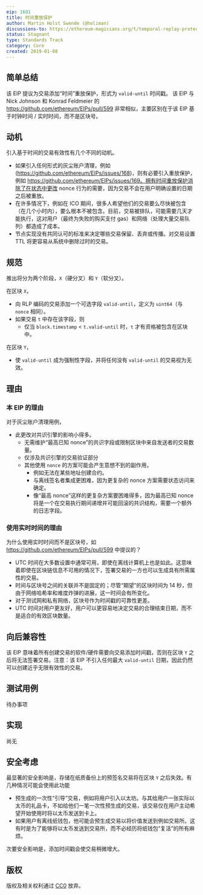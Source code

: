 ```yaml
---
eip: 1681
title: 时间重放保护
author: Martin Holst Swende (@holiman)
discussions-to: https://ethereum-magicians.org/t/temporal-replay-protection/2355
status: Stagnant
type: Standards Track
category: Core
created: 2019-01-08
---
```


## 简单总结

该 EIP 提议为交易添加“时间”重放保护，形式为 `valid-until` 时间戳。 
该 EIP 与 Nick Johnson 和 Konrad Feldmeier 的 https://github.com/ethereum/EIPs/pull/599 非常相似，主要区别在于该 EIP 基于时钟时间 / 实时时间，而不是区块号。 


## 动机

引入基于时间的交易有效性有几个不同的动机。

- 如果引入任何形式的灰尘账户清理，例如 (https://github.com/ethereum/EIPs/issues/168)，则有必要引入重放保护，例如 https://github.com/ethereum/EIPs/issues/169。拥有时间重放保护消除了在状态中更改 nonce 行为的需要，因为交易不会在用户明确设置的日期之后被重放。 
- 在许多情况下，例如在 ICO 期间，很多人希望他们的交易要么尽快被包含（在几个小时内），要么根本不被包含。目前，交易被排队，可能需要几天才能执行，这对用户（最终为失败的购买支付 gas）和网络（处理大量交易队列）都造成了成本。  
- 节点实现没有共同认可的标准来决定哪些交易保留、丢弃或传播。对交易设置 TTL 将更容易从系统中删除过时的交易。 

## 规范

推出将分为两个阶段，`X`（硬分叉）和 `Y`（软分叉）。

在区块 `X`，

- 向 RLP 编码的交易添加一个可选字段 `valid-until`，定义为 `uint64`（与 `nonce` 相同）。 
- 如果交易 `t` 中存在该字段，则
  - 仅当 `block.timestamp` < `t.valid-until` 时，`t` 才有资格被包含在区块中。 

在区块 `Y`， 
- 使 `valid-until` 成为强制性字段，并将任何没有 `valid-until` 的交易视为无效。 

## 理由

### 本 EIP 的理由

对于灰尘账户清理用例， 
- 此更改对共识引擎的影响小得多。 
  - 无需维护“最高已知 nonce”的共识字段或限制区块中来自发送者的交易数量。 
  - 仅涉及共识引擎的交易验证部分
  - 其他使用 `nonce` 的方案可能会产生意想不到的副作用， 
    - 例如无法在某些地址创建合约。
    - 与离线签名者集成更困难，因为更复杂的 nonce 方案需要状态访问来确定。 
    - 像“最高 nonce”这样的更复杂方案要困难得多，因为最高已知 nonce 将是一个在交易执行期间递增并可能回滚的共识结构，需要一个额外的日志字段。  


### 使用实时时间的理由
 
为什么使用实时时间而不是区块号，如 https://github.com/ethereum/EIPs/pull/599 中提议的？ 

- UTC 时间在大多数设置中通常可用，即使在离线计算机上也是如此。这意味着即使在区块链信息不可用的情况下，签署交易的一方也可以生成具有所需属性的交易。 
- 时间与区块号之间的关联并不是固定的；尽管“期望”的区块时间为 14 秒，但由于网络哈希率和难度炸弹的进展，这一时间会有所变化。 
- 对于测试网和私有网络，区块号作为时间戳的可靠性更差。
- UTC 时间对用户更友好，用户可以更容易地决定交易的合理结束日期，而不是适合的有效区块数量。


## 向后兼容性

该 EIP 意味着所有创建交易的软件/硬件需要向交易添加时间戳，否则在区块 `Y` 之后将无法签署交易。注意：该 EIP 不引入任何最大 `valid-until` 日期，因此仍然可以创建近乎无限有效性的交易。 

## 测试用例

待办事项

## 实现

尚无

## 安全考虑

最显著的安全影响是，存储在纸质备份上的预签名交易将在区块 `Y` 之后失效。有几种情况可能会使用此功能
   - 预生成的一次性“引导”交易，例如将用户引入以太坊。与其给用户一张实际以太币的礼品卡，不如给他们一笔一次性预生成的交易，该交易仅在用户主动希望开始使用时将以太币发送到卡上。
   - 如果用户有离线纸钱包，他可能会预生成交易以将价值发送到例如交易所。这有时是为了能够将以太币发送到交易所，而不必经历将纸钱包“复活”的所有麻烦。 

次要安全影响是，添加时间戳会使交易稍微增大。 

## 版权
版权及相关权利通过 [CC0](../LICENSE.md) 放弃。